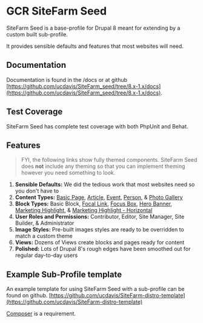 # GCR SiteFarm Seed

SiteFarm Seed is a base-profile for Drupal 8 meant for extending by a custom built sub-profile.

It provides sensible defaults and features that most websites will need.

## Documentation
Documentation is found in the /docs or at github [https://github.com/ucdavis/SiteFarm_seed/tree/8.x-1.x/docs](https://github.com/ucdavis/SiteFarm_seed/tree/8.x-1.x/docs).

## Test Coverage
SiteFarm Seed has complete test coverage with both PhpUnit and Behat.

## Features
>FYI, the following links show fully themed components. SiteFarm Seed does **not**
include any theming so that you can implement theming however you need something to look.
1. **Sensible Defaults:** We did the tedious work that most websites need so you don't have to
2. **Content Types:** 
[Basic Page](http://ucd-one-patternlab.s3-website-us-west-1.amazonaws.com/?p=templates-basic-page), 
[Article](http://ucd-one-patternlab.s3-website-us-west-1.amazonaws.com/?p=templates-article),
[Event](http://ucd-one-patternlab.s3-website-us-west-1.amazonaws.com/?p=templates-event),
[Person](http://ucd-one-patternlab.s3-website-us-west-1.amazonaws.com/?p=templates-person),
& [Photo Gallery](http://ucd-one-patternlab.s3-website-us-west-1.amazonaws.com/?p=templates-photo-gallery)
3. **Block Types:** 
Basic Block, 
[Focal Link](http://ucd-one-patternlab.s3-website-us-west-1.amazonaws.com/?p=molecules-focal-link), 
[Focus Box](http://ucd-one-patternlab.s3-website-us-west-1.amazonaws.com/?p=molecules-focus-box), 
[Hero Banner](http://ucd-one-patternlab.s3-website-us-west-1.amazonaws.com/?p=organisms-hero-banner), 
[Marketing Highlight](http://ucd-one-patternlab.s3-website-us-west-1.amazonaws.com/?p=molecules-marketing-highlight), 
& [Marketing Highlight - Horizontal](http://ucd-one-patternlab.s3-website-us-west-1.amazonaws.com/?p=molecules-marketing-highlight-horizontal)
4. **User Roles and Permissions:** Contributor, Editor, Site Manager, Site Builder, & Administrator
5. **Image Styles:** Pre-built images styles are ready to be overridden to match a custom theme
6. **Views:** Dozens of Views create blocks and pages ready for content
7. **Polished:** Lots of Drupal 8's rough edges have been smoothed out for regular day-to-day users

## Example Sub-Profile template
An example template for using SiteFarm Seed with a sub-profile can be found on github.
[https://github.com/ucdavis/SiteFarm-distro-template](https://github.com/ucdavis/SiteFarm-distro-template)

[Composer](https://getcomposer.org/) is a requirement.
